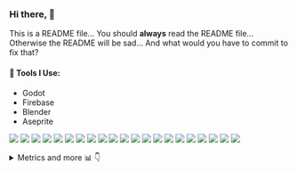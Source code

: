 
### Hi there, 👋
This is a README file... You should **always** read the README file... Otherwise the README will be sad... And what would you have to commit to fix that?

#### 🧰 Tools I Use:
- Godot
- Firebase
- Blender
- Aseprite

[![](https://img.shields.io/badge/Itch.io-fa5c5c?style=for-the-badge&logo=itch.io&logoColor=white)](https://joshpinto6.itch.io)
[![](https://img.shields.io/badge/Scratch-4D97FF?style=for-the-badge&logo=Scratch&logoColor=white)](https://scratch.mit.edu/users/joshpinto6)
[![](https://img.shields.io/badge/GitHub-100000?style=for-the-badge&logo=github&logoColor=white)](https://github.com/joshpinto6)
[![](https://img.shields.io/badge/Godot-478CBF?style=for-the-badge&logo=godot%20engine&logoColor=white)](https://godotengine.org)
[![](https://img.shields.io/badge/blender-%23F5792A.svg?style=for-the-badge&logo=blender&logoColor=white)](https://blender.org)
[![](https://img.shields.io/badge/Aseprite-efefef?style=for-the-badge&logo=aseprite&logoColor=black)](https://aseprite.org)
[![](https://img.shields.io/badge/firebase-ffca28?style=for-the-badge&logo=firebase&logoColor=black)](https://firebase.google.com)
[![](https://img.shields.io/badge/Visual_Studio_Code-0078D4?style=for-the-badge&logo=visual%20studio%20code&logoColor=white)](https://code.visualstudio.com)
[![](https://img.shields.io/badge/Postman-FF6C37?style=for-the-badge&logo=Postman&logoColor=white)](https://postman.com)
[![](https://img.shields.io/badge/HTML5-E34F26?style=for-the-badge&logo=html5&logoColor=white)](https://www.w3schools.com/html/)
[![](https://img.shields.io/badge/CSS3-1572B6?style=for-the-badge&logo=css3&logoColor=white)](https://www.w3schools.com/css/)
[![](https://img.shields.io/badge/JavaScript-323330?style=for-the-badge&logo=javascript&logoColor=F7DF1E)](https://www.w3schools.com/js/)
[![](https://img.shields.io/badge/Node.js-339933?style=for-the-badge&logo=nodedotjs&logoColor=white)](https://nodejs.org/en/)
[![](https://img.shields.io/badge/npm-CB3837?style=for-the-badge&logo=npm&logoColor=white)](https://www.npmjs.com/)
[![](https://img.shields.io/badge/Python-ffd43b?style=for-the-badge&logo=python&logoColor=black)](https://python.org)
[![](https://img.shields.io/badge/R-276dc3?style=for-the-badge&logo=r&logoColor=white)](https://www.r-project.org/)
[![](https://img.shields.io/badge/GitHub_Actions-2088FF?style=for-the-badge&logo=github-actions&logoColor=white)](https://github.com/features/actions)
[![](https://img.shields.io/badge/Appgyver-000000?style=for-the-badge&logo=appgyver&logoColor=black)](https://appgyver.com)
[![](https://img.shields.io/badge/Kodular-43269b?style=for-the-badge&logo=ai2&logoColor=white)](https://kodular.io)
[![](https://img.shields.io/badge/Niotron-217edb?style=for-the-badge&logo=niotron&logoColor=white)](https://niotron.com)
[![](https://img.shields.io/badge/Wordpress-21749b?style=for-the-badge&logo=wordpress&logoColor=white)](https://wordpress.com)
<!--[![](https://img.shields.io/badge/Hugo-EA4C89?style=for-the-badge&logo=hugo&logoColor=white)](https://gohugo.io)-->



<details>
  <summary>Metrics and more 📊 👇</summary>
  
[![GitHub metrics](https://metrics.lecoq.io/joshpinto6?template=classic&introduction=1&base.indepth=false&introduction.title=true&config.timezone=America%2FNew_York)](https://joshpinto6.github.io)
  
</details>
